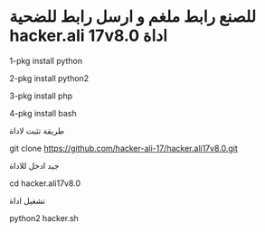 ﻿#   للصنع رابط ملغم و ارسل رابط للضحية hacker.ali 17v8.0 اداة

1-pkg install python

2-pkg install python2

3-pkg install php

4-pkg install bash

طريقة تثبت لاداة 

git clone https://github.com/hacker-ali-17/hacker.ali17v8.0.git


جيد ادخل للاداة 

cd hacker.ali17v8.0

تشغيل اداة 

python2 hacker.sh


